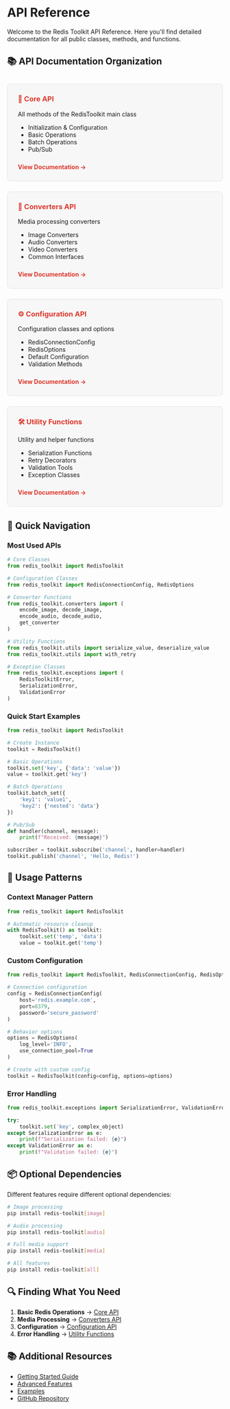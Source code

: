 # API Reference

Welcome to the Redis Toolkit API Reference. Here you'll find detailed documentation for all public classes, methods, and functions.

## 📚 API Documentation Organization

<div class="api-categories">
  <div class="api-card">
    <h3>🔧 Core API</h3>
    <p>All methods of the RedisToolkit main class</p>
    <ul>
      <li>Initialization & Configuration</li>
      <li>Basic Operations</li>
      <li>Batch Operations</li>
      <li>Pub/Sub</li>
    </ul>
    <a href="./core.md" class="api-link">View Documentation →</a>
  </div>
  
  <div class="api-card">
    <h3>🎨 Converters API</h3>
    <p>Media processing converters</p>
    <ul>
      <li>Image Converters</li>
      <li>Audio Converters</li>
      <li>Video Converters</li>
      <li>Common Interfaces</li>
    </ul>
    <a href="./converters.md" class="api-link">View Documentation →</a>
  </div>
  
  <div class="api-card">
    <h3>⚙️ Configuration API</h3>
    <p>Configuration classes and options</p>
    <ul>
      <li>RedisConnectionConfig</li>
      <li>RedisOptions</li>
      <li>Default Configuration</li>
      <li>Validation Methods</li>
    </ul>
    <a href="./options.md" class="api-link">View Documentation →</a>
  </div>
  
  <div class="api-card">
    <h3>🛠️ Utility Functions</h3>
    <p>Utility and helper functions</p>
    <ul>
      <li>Serialization Functions</li>
      <li>Retry Decorators</li>
      <li>Validation Tools</li>
      <li>Exception Classes</li>
    </ul>
    <a href="./utilities.md" class="api-link">View Documentation →</a>
  </div>
</div>

## 🎯 Quick Navigation

### Most Used APIs

```python
# Core Classes
from redis_toolkit import RedisToolkit

# Configuration Classes
from redis_toolkit import RedisConnectionConfig, RedisOptions

# Converter Functions
from redis_toolkit.converters import (
    encode_image, decode_image,
    encode_audio, decode_audio,
    get_converter
)

# Utility Functions
from redis_toolkit.utils import serialize_value, deserialize_value
from redis_toolkit.utils import with_retry

# Exception Classes
from redis_toolkit.exceptions import (
    RedisToolkitError,
    SerializationError,
    ValidationError
)
```

### Quick Start Examples

```python
from redis_toolkit import RedisToolkit

# Create Instance
toolkit = RedisToolkit()

# Basic Operations
toolkit.set('key', {'data': 'value'})
value = toolkit.get('key')

# Batch Operations
toolkit.batch_set({
    'key1': 'value1',
    'key2': {'nested': 'data'}
})

# Pub/Sub
def handler(channel, message):
    print(f"Received: {message}")

subscriber = toolkit.subscribe('channel', handler=handler)
toolkit.publish('channel', 'Hello, Redis!')
```

## 📖 Usage Patterns

### Context Manager Pattern

```python
from redis_toolkit import RedisToolkit

# Automatic resource cleanup
with RedisToolkit() as toolkit:
    toolkit.set('temp', 'data')
    value = toolkit.get('temp')
```

### Custom Configuration

```python
from redis_toolkit import RedisToolkit, RedisConnectionConfig, RedisOptions

# Connection configuration
config = RedisConnectionConfig(
    host='redis.example.com',
    port=6379,
    password='secure_password'
)

# Behavior options
options = RedisOptions(
    log_level='INFO',
    use_connection_pool=True
)

# Create with custom config
toolkit = RedisToolkit(config=config, options=options)
```

### Error Handling

```python
from redis_toolkit.exceptions import SerializationError, ValidationError

try:
    toolkit.set('key', complex_object)
except SerializationError as e:
    print(f"Serialization failed: {e}")
except ValidationError as e:
    print(f"Validation failed: {e}")
```

## 📦 Optional Dependencies

Different features require different optional dependencies:

```bash
# Image processing
pip install redis-toolkit[image]

# Audio processing  
pip install redis-toolkit[audio]

# Full media support
pip install redis-toolkit[media]

# All features
pip install redis-toolkit[all]
```

## 🔍 Finding What You Need

1. **Basic Redis Operations** → [Core API](./core.md)
2. **Media Processing** → [Converters API](./converters.md)
3. **Configuration** → [Configuration API](./options.md)
4. **Error Handling** → [Utility Functions](./utilities.md)

## 📚 Additional Resources

- [Getting Started Guide](/en/guide/)
- [Advanced Features](/en/advanced/)
- [Examples](/en/examples/)
- [GitHub Repository](https://github.com/JonesHong/redis-toolkit)

<style>
.api-categories {
  display: grid;
  grid-template-columns: repeat(auto-fit, minmax(250px, 1fr));
  gap: 1.5rem;
  margin: 2rem 0;
}

.api-card {
  background: #f7f7f7;
  border: 1px solid #e3e3e3;
  border-radius: 8px;
  padding: 1.5rem;
  transition: all 0.3s ease;
}

.api-card:hover {
  box-shadow: 0 4px 12px rgba(0,0,0,0.1);
  transform: translateY(-2px);
}

.api-card h3 {
  margin-top: 0;
  color: #dc382d;
}

.api-card ul {
  margin: 0.5rem 0;
  padding-left: 1.5rem;
}

.api-link {
  display: inline-block;
  margin-top: 1rem;
  color: #dc382d;
  font-weight: bold;
  text-decoration: none;
}

.api-link:hover {
  text-decoration: underline;
}
</style>